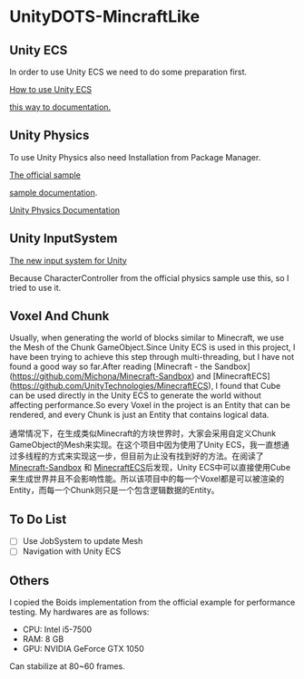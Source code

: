 # UnityDOTS-MincraftLike

## Unity ECS

In order to use Unity ECS we need to do some preparation first.

[How to use Unity ECS](https://github.com/Unity-Technologies/EntityComponentSystemSamples#installation-guide-for-blank-ecs-project)

[this way to documentation.](https://docs.unity3d.com/Packages/com.unity.entities@0.0/manual/index.html)

## Unity Physics

To use Unity Physics also need Installation from Package Manager. 

[The official sample](https://github.com/Unity-Technologies/EntityComponentSystemSamples/tree/master/UnityPhysicsSamples) 

[sample documentation](https://github.com/Unity-Technologies/EntityComponentSystemSamples/blob/master/UnityPhysicsSamples/Documentation/samples.md).

[Unity Physics Documentation](https://docs.unity3d.com/Packages/com.unity.physics@0.0/manual/index.html)

## Unity InputSystem

[The new input system for Unity](https://github.com/Unity-Technologies/InputSystem)

Because CharacterController from the official physics sample use this, so I tried to use it.

## Voxel And Chunk

Usually, when generating the world of blocks similar to Minecraft, we use the Mesh of the Chunk GameObject.Since Unity ECS is used in this project, I have been trying to achieve this step through multi-threading, but I have not found a good way so far.After reading [Minecraft - the Sandbox] (https://github.com/Michona/Minecraft-Sandbox) and [MinecraftECS] (https://github.com/UnityTechnologies/MinecraftECS), I found that Cube can be used directly in the Unity ECS to generate the world without affecting performance.So every Voxel in the project is an Entity that can be rendered, and every Chunk is just an Entity that contains logical data.

通常情况下，在生成类似Minecraft的方块世界时，大家会采用自定义Chunk GameObject的Mesh来实现。在这个项目中因为使用了Unity ECS，我一直想通过多线程的方式来实现这一步，但目前为止没有找到好的方法。在阅读了[Minecraft-Sandbox](https://github.com/Michona/Minecraft-Sandbox) 和 [MinecraftECS](https://github.com/UnityTechnologies/MinecraftECS)后发现，Unity ECS中可以直接使用Cube来生成世界并且不会影响性能。所以该项目中的每一个Voxel都是可以被渲染的Entity，而每一个Chunk则只是一个包含逻辑数据的Entity。

## To Do List

- [ ] Use JobSystem to update Mesh
- [ ] Navigation with Unity ECS

## Others

I copied the Boids implementation from the official example for performance testing. My hardwares are as follows:

- CPU: Intel i5-7500
- RAM: 8 GB
- GPU: NVIDIA GeForce GTX 1050

Can stabilize at 80~60 frames.